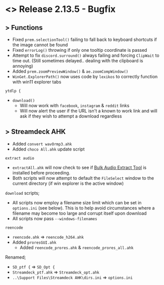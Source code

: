 # <> Release 2.13.5 - Bugfix

## > Functions
- Fixed `prem.selectionTool()` failing to fall back to keyboard shortcuts if the image cannot be found
- Fixed `errorLog()` throwing if only one tooltip coordinate is passed
- Attempt to fix `discord.surround()` always failing and forcing `ClipWait` to time out. (Still sometimes delayed.. dealing with the clipboard is annoying)
- Added `prem.zoomPreviewWindow()` & `ae.zoomCompWindow()`
- `WinGet.ExplorerPath()` now uses code by `lexikos` to correctly function with win11 explorer tabs

`ytdlp {`
- `download()`
    - Will now work with `facebook`, `instagram` & `reddit` links
    - Will now alert the user if the URL isn't a known to work link and will ask if they wish to attempt a download regardless

## > Streamdeck AHK
- Added `convert wavOrmp3.ahk`
- Added `choco All.ahk` update script

`extract audio`
- `extractAll.ahk` will now check to see if [Bulk Audio Extract Tool](https://github.com/TimeTravelPenguin/BulkAudioExtractTool) is installed before proceeding.
- Both scripts will now attempt to default the `FileSelect` window to the current directory (if win explorer is the active window)

`download` scripts;
- All scripts now employ a filename size limit which can be set in `options.ini` (see below). This is to help avoid circumstances where a filename may become too large and corrupt itself upon download
- All scripts now pass `--windows-filenames`

`reencode`
- `reencode.ahk` => `reencode_h264.ahk`
- Added `proresGUI.ahk`
    - Added `reencode_prores.ahk` & `reencode_prores_all.ahk`

Renamed;
- `SD_ptf {` => `SD_Opt {`
- `Streamdeck_ptf.ahk` => `Streamdeck_opt.ahk`
- `..\Support Files\Streamdeck AHK\dirs.ini` => `options.ini`
